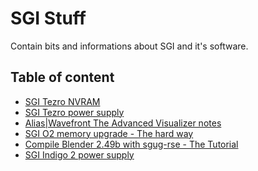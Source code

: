 SGI Stuff
=========
Contain bits and informations about SGI and it's software.

Table of content
----------------
- [SGI Tezro NVRAM](../master/nvram.md)
- [SGI Tezro power supply](../master/tezro_psu.md)
- [Alias|Wavefront The Advanced Visualizer notes](../master/tav.md)
- [SGI O2 memory upgrade - The hard way](../master/o2_mem.md)
- [Compile Blender 2.49b with sgug-rse - The Tutorial](../master/blender249_compile.md)
- [SGI Indigo 2 power supply](../master/indigo2_psu.md)
